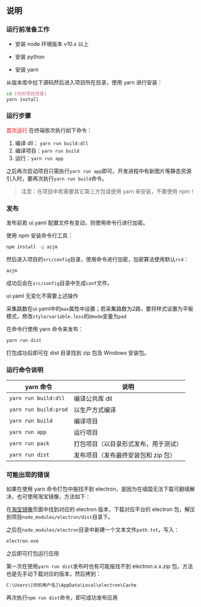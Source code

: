 ## 说明

### 运行前准备工作

-   安装 node 环境版本 v10.x 以上

-   安装 python

-   安装 yarn

从版本库中拉下源码然后进入项目所在目录，使用 yarn 进行安装：

```bash
cd [你的项目目录]
yarn install
```

### 运行步骤

<span style="color:red;">首次运行</span> 在终端依次执行如下命令：

1. 编译 dll： `yarn run build:dll`
2. 编译项目：`yarn run build`
3. 运行：`yarn run app`

之后再次启动项目只需执行`yarn run app`即可。开发进程中有新图片等静态资源引入时，要再次执行`yarn run build`命令。

>  注意：在项目中若需要其它第三方包请使用 yarn 来安装，不要使用 npm！

### 发布

发布前若 ui.yaml 配置文件有变动，则使用命令行进行加密。

使用 npm 安装命令行工具：

```bash
npm install -g azjm
```

然后进入项目的`src/config`目录，使用命令进行加密，加密算法使用默认`rc4`：

```bash
azjm
```

成功后会在`src/config`目录中生成`conf`文件。

ui.yaml 无变化不需要上述操作

采集路数在ui.yaml中的`max`属性中设置；若采集路数为2路，要将样式设置为平板模式，修改`style/variable.less`的`@mode`变量为`pad`

在命令行使用 yarn 命令来发布：

```bash
yarn run dist
```

打包成功后即可在 dist 目录找到 zip 包及 Windows 安装包。

### 运行命令说明

| yarn 命令             | 说明                                 |
| --------------------- | ------------------------------------ |
| `yarn run build:dll`  | 编译公共库 dll                       |
| `yarn run build:prod` | 以生产方式编译                       |
| `yarn run build`      | 编译项目                             |
| `yarn run app`        | 运行项目                             |
| `yarn run pack`       | 打包项目（以目录形式发布，用于测试） |
| `yarn run dist`       | 发布项目（发布最终安装包和 zip 包）  |

### 可能出现的错误

如果在使用 yarn 命令打包中报找不到 electron，是因为在墙国无法下载可翻墙解决，也可使用淘宝镜像，方法如下：

在[淘宝镜像](https://npm.taobao.org/mirrors/electron)页面中找到对应的 electron 版本，下载对应平台的 electron 包，解压到项目`node_modules/electron/dist`目录下。

之后在`node_modules/electron`目录中新建一个文本文件`path.txt`，写入：

```txt
electron.exe
```

之后即可打包运行应用

第一次在使用`yarn run dist`发布时也有可能报找不到 electron.x.x.zip 包，方法也是先手动下载对应的版本，然后拷到：

```txt
C:\Users\[你的用户名]\AppData\Local\electron\Cache
```

再次执行`npm run dist`命令，即可成功发布应用
